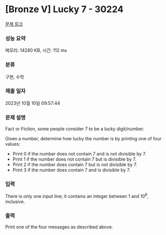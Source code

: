 # [Bronze V] Lucky 7 - 30224 

[문제 링크](https://www.acmicpc.net/problem/30224) 

### 성능 요약

메모리: 14280 KB, 시간: 112 ms

### 분류

구현, 수학

### 제출 일자

2023년 10월 10일 09:57:44

### 문제 설명

<p>Fact or Fiction, some people consider 7 to be a lucky digit/number.</p>

<p>Given a number, determine how lucky the number is by printing one of four values:</p>

<ul>
	<li>Print 0 if the number does not contain 7 and is not divisible by 7.</li>
	<li>Print 1 if the number does not contain 7 but is divisible by 7.</li>
	<li>Print 2 if the number does contain 7 but is not divisible by 7.</li>
	<li>Print 3 if the number does contain 7 and is divisible by 7.</li>
</ul>

### 입력 

 <p>There is only one input line; it contains an integer between 1 and 10<sup>9</sup>, inclusive.</p>

### 출력 

 <p>Print one of the four messages as described above.</p>


